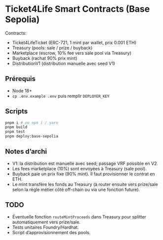 # Ticket4Life Smart Contracts (Base Sepolia)

Contracts:
- Ticket4LifeTicket (ERC-721, 1 mint par wallet, prix 0.001 ETH)
- Treasury (pools: sale / prize / buyback)
- Marketplace (escrow, 10% fee vers sale pool via Treasury)
- Buyback (rachat 90% prix mint)
- DistributionV1 (distribution manuelle avec seed V1)

## Prérequis
- Node 18+
- `cp .env.example .env` puis remplir `DEPLOYER_KEY`

## Scripts
```bash
pnpm i # ou npm i / yarn
pnpm build
pnpm test
pnpm deploy:base-sepolia
```

## Notes d’archi
- V1: la distribution est manuelle avec seed; passage VRF possible en V2.
- Les fees marketplace (10%) sont envoyées à Treasury (sale pool).
- Buyback paie un prix fixe (90% mint). Il faut provisionner le contrat en ETH.
- Le mint transfère les fonds au Treasury (à router ensuite vers prize/sale selon la règle métier côté off-chain ou via une fonction future).

## TODO
- Éventuelle fonction `routeMintProceeds` dans Treasury pour splitter automatiquement vers prize/sale.
- Tests unitaires Foundry/Hardhat.
- Script d’approvisionnement des pools.

